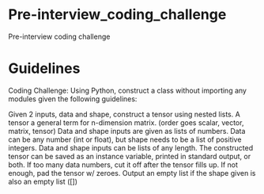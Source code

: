# Pre-interview_coding_challenge
Pre-interview coding challenge

# Guidelines
Coding Challenge:
Using Python, construct a class without importing any modules given the following guidelines:

Given 2 inputs, data and shape, construct a tensor using nested lists.
A tensor a general term for n-dimension matrix. (order goes scalar, vector, matrix, tensor)
Data and shape inputs are given as lists of numbers. Data can be any number (int or float), but shape needs to be a list of positive integers.
Data and shape inputs can be lists of any length.
The constructed tensor can be saved as an instance variable, printed in standard output, or both.
If too many data numbers, cut it off after the tensor fills up. If not enough, pad the tensor w/ zeroes.
Output an empty list if the shape given is also an empty list ([])
